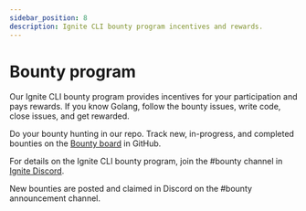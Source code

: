 ```yaml
---
sidebar_position: 8
description: Ignite CLI bounty program incentives and rewards.
---
```


# Bounty program

Our Ignite CLI bounty program provides incentives for your participation and pays rewards. If you know Golang, follow the bounty issues, write code, close issues, and get rewarded.

Do your bounty hunting in our repo. Track new, in-progress, and completed bounties on the [Bounty board](https://github.com/manuelbilbao/cli/projects/5) in GitHub.

For details on the Ignite CLI bounty program, join the #bounty channel in [Ignite Discord](https://discord.com/invite/ignite).

New bounties are posted and claimed in Discord on the #bounty announcement channel.
